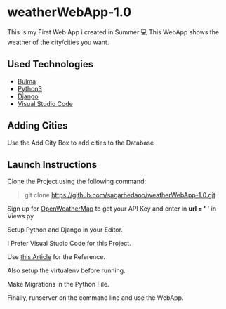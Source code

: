 # weatherWebApp-1.0


This is my First Web App i created in Summer 💻
This WebApp shows the weather of the city/cities you want.

## Used Technologies
- [Bulma](https://bulma.io/)
- [Python3](www.python.org)
- [Django](https://www.djangoproject.com/)
- [Visual Studio Code](https://visualstudio.microsoft.com/)

## Adding Cities
Use the Add City Box to add cities to the Database

## Launch Instructions
Clone the Project using the following command: 
> git clone https://github.com/sagarhedaoo/weatherWebApp-1.0.git

Sign up for [OpenWeatherMap](https://openweathermap.org/api/) to get your API Key and enter in **url = ' '** in Views.py

Setup Python and Django in your Editor.

I Prefer Visual Studio Code for this Project.

Use [this Article](https://code.visualstudio.com/docs/python/tutorial-django) for the Reference.

Also setup the virtualenv before running.

Make Migrations in the Python File.

Finally, runserver on the command line and use the WebApp.


